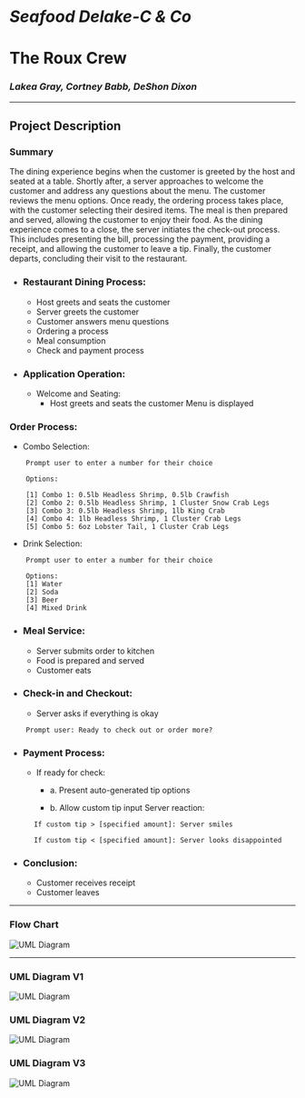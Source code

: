 # *Seafood Delake-C & Co*

# The Roux Crew
### *Lakea Gray, Cortney Babb, DeShon Dixon*
---


## Project Description

### Summary
The dining experience begins when the customer is greeted by the host and seated at a table.
Shortly after, a server approaches to welcome the customer and address any questions about the menu.
The customer reviews the menu options.
Once ready, the ordering process takes place, with the customer selecting their desired items.
The meal is then prepared and served, allowing the customer to enjoy their food.
As the dining experience comes to a close, the server initiates the check-out process.
This includes presenting the bill, processing the payment,
providing a receipt, and allowing the customer to leave a tip.
Finally, the customer departs, concluding their visit to the restaurant.

- ### Restaurant Dining Process:

  - Host greets and seats the customer
  - Server greets the customer
  - Customer answers menu questions
  - Ordering a process
  - Meal consumption
  - Check and payment process

- ### Application Operation:
  - Welcome and Seating:
    - Host greets and seats the customer
    Menu is displayed


### Order Process:

- Combo Selection:

```
    Prompt user to enter a number for their choice

    Options:

    [1] Combo 1: 0.5lb Headless Shrimp, 0.5lb Crawfish
    [2] Combo 2: 0.5lb Headless Shrimp, 1 Cluster Snow Crab Legs
    [3] Combo 3: 0.5lb Headless Shrimp, 1lb King Crab
    [4] Combo 4: 1lb Headless Shrimp, 1 Cluster Crab Legs
    [5] Combo 5: 6oz Lobster Tail, 1 Cluster Crab Legs
```



- Drink Selection:

```
    Prompt user to enter a number for their choice

    Options:
    [1] Water
    [2] Soda
    [3] Beer
    [4] Mixed Drink
```

- ### Meal Service:

  - Server submits order to kitchen
  - Food is prepared and served
  - Customer eats

- ### Check-in and Checkout:

  - Server asks if everything is okay

```
    Prompt user: Ready to check out or order more?
```

- ### Payment Process:

  - If ready for check:
    - a. Present auto-generated tip options

    - b. Allow custom tip input
        Server reaction:

```
      If custom tip > [specified amount]: Server smiles

      If custom tip < [specified amount]: Server looks disappointed
```



- ### Conclusion:

  - Customer receives receipt
  - Customer leaves


---

### Flow Chart
![UML Diagram](./images/ClassDiagram_20240729.png)

--- 
### UML Diagram V1
![UML Diagram](./images/ClassDiagramPaper.jpeg)

### UML Diagram V2
![UML Diagram](./images/ClassDiagram_v2.png)

### UML Diagram V3
![UML Diagram](./images/ClassDiagram_v3.png)